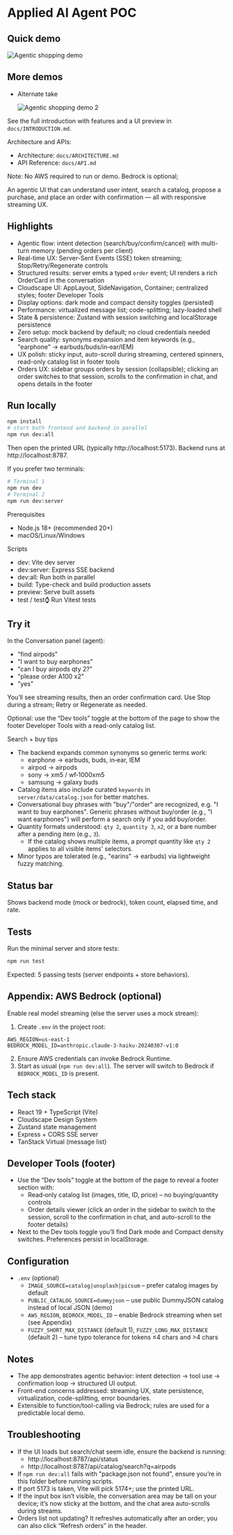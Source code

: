 # Applied AI Agent POC

## Quick demo
![Agentic shopping demo](docs/agentic-shopping-demo.gif)

## More demos
- Alternate take

	![Agentic shopping demo 2](docs/agentic-shopping-demo-2.gif)

See the full introduction with features and a UI preview in `docs/INTRODUCTION.md`.

Architecture and APIs:
- Architecture: `docs/ARCHITECTURE.md`
- API Reference: `docs/API.md`

Note: No AWS required to run or demo. Bedrock is optional; 

An agentic UI that can understand user intent, search a catalog, propose a purchase, and place an order with confirmation — all with responsive streaming UX.

## Highlights
- Agentic flow: intent detection (search/buy/confirm/cancel) with multi-turn memory (pending orders per client)
- Real-time UX: Server-Sent Events (SSE) token streaming; Stop/Retry/Regenerate controls
- Structured results: server emits a typed `order` event; UI renders a rich OrderCard in the conversation
- Cloudscape UI: AppLayout, SideNavigation, Container; centralized styles; footer Developer Tools
- Display options: dark mode and compact density toggles (persisted)
- Performance: virtualized message list; code-splitting; lazy-loaded shell
- State & persistence: Zustand with session switching and localStorage persistence
- Zero setup: mock backend by default; no cloud credentials needed
- Search quality: synonyms expansion and item keywords (e.g., "earphone" → earbuds/buds/in‑ear/IEM)
- UX polish: sticky input, auto-scroll during streaming, centered spinners, read-only catalog list in footer tools
- Orders UX: sidebar groups orders by session (collapsible); clicking an order switches to that session, scrolls to the confirmation in chat, and opens details in the footer

## Run locally
```zsh
npm install
# start both frontend and backend in parallel
npm run dev:all
```
Then open the printed URL (typically http://localhost:5173). Backend runs at http://localhost:8787.

If you prefer two terminals:
```zsh
# Terminal 1
npm run dev
# Terminal 2
npm run dev:server
```
Prerequisites
- Node.js 18+ (recommended 20+)
- macOS/Linux/Windows

Scripts
- dev: Vite dev server
- dev:server: Express SSE backend
- dev:all: Run both in parallel
- build: Type-check and build production assets
- preview: Serve built assets
- test / test:watch: Run Vitest tests

## Try it
In the Conversation panel (agent):
- "find airpods"
- "I want to buy earphones"
- "can I buy airpods qty 2?"
- "please order A100 x2"
- "yes"

You’ll see streaming results, then an order confirmation card. Use Stop during a stream; Retry or Regenerate as needed.

Optional: use the “Dev tools” toggle at the bottom of the page to show the footer Developer Tools with a read-only catalog list.

Search + buy tips
- The backend expands common synonyms so generic terms work:
	- earphone → earbuds, buds, in‑ear, IEM
	- airpod → airpods
	- sony → xm5 / wf‑1000xm5
	- samsung → galaxy buds
- Catalog items also include curated `keywords` in `server/data/catalog.json` for better matches.
- Conversational buy phrases with "buy"/"order" are recognized, e.g. "I want to buy earphones". Generic phrases without buy/order (e.g., "I want earphones") will perform a search only if you add buy/order.
- Quantity formats understood: `qty 2`, `quantity 3`, `x2`, or a bare number after a pending item (e.g., `3`).
	- If the catalog shows multiple items, a prompt quantity like `qty 2` applies to all visible items' selectors.
 - Minor typos are tolerated (e.g., "earins" → earbuds) via lightweight fuzzy matching.

## Status bar
Shows backend mode (mock or bedrock), token count, elapsed time, and rate.

## Tests
Run the minimal server and store tests:
```zsh
npm run test
```
Expected: 5 passing tests (server endpoints + store behaviors).

## Appendix: AWS Bedrock (optional)
Enable real model streaming (else the server uses a mock stream):

1) Create `.env` in the project root:
```
AWS_REGION=us-east-1
BEDROCK_MODEL_ID=anthropic.claude-3-haiku-20240307-v1:0
```
2) Ensure AWS credentials can invoke Bedrock Runtime.
3) Start as usual (`npm run dev:all`). The server will switch to Bedrock if `BEDROCK_MODEL_ID` is present.

## Tech stack
- React 19 + TypeScript (Vite)
- Cloudscape Design System
- Zustand state management
- Express + CORS SSE server
- TanStack Virtual (message list)

## Developer Tools (footer)
- Use the “Dev tools” toggle at the bottom of the page to reveal a footer section with:
	- Read‑only catalog list (images, title, ID, price) – no buying/quantity controls
	- Order details viewer (click an order in the sidebar to switch to the session, scroll to the confirmation in chat, and auto-scroll to the footer details)
 - Next to the Dev tools toggle you’ll find Dark mode and Compact density switches. Preferences persist in localStorage.

## Configuration
- `.env` (optional)
	- `IMAGE_SOURCE=catalog|unsplash|picsum` – prefer catalog images by default
	- `PUBLIC_CATALOG_SOURCE=dummyjson` – use public DummyJSON catalog instead of local JSON (demo)
	- `AWS_REGION`, `BEDROCK_MODEL_ID` – enable Bedrock streaming when set (see Appendix)
	- `FUZZY_SHORT_MAX_DISTANCE` (default 1), `FUZZY_LONG_MAX_DISTANCE` (default 2) – tune typo tolerance for tokens ≤4 chars and >4 chars

## Notes 
- The app demonstrates agentic behavior: intent detection → tool use → confirmation loop → structured UI output.
- Front-end concerns addressed: streaming UX, state persistence, virtualization, code-splitting, error boundaries.
- Extensible to function/tool-calling via Bedrock; rules are used for a predictable local demo.

## Troubleshooting
- If the UI loads but search/chat seem idle, ensure the backend is running:
	- http://localhost:8787/api/status
	- http://localhost:8787/api/catalog/search?q=airpods
- If `npm run dev:all` fails with "package.json not found", ensure you’re in this folder before running scripts.
- If port 5173 is taken, Vite will pick 5174+; use the printed URL.
- If the input box isn’t visible, the conversation area may be tall on your device; it’s now sticky at the bottom, and the chat area auto-scrolls during streams.
- Orders list not updating? It refreshes automatically after an order; you can also click “Refresh orders” in the header.

<!-- UI preview GIF steps removed to keep repo lean. -->
